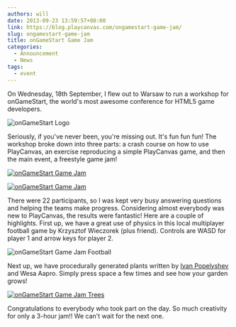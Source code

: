 ```yaml
---
authors: will
date: 2013-09-23 13:59:57+00:00
link: https://blog.playcanvas.com/ongamestart-game-jam/
slug: ongamestart-game-jam
title: onGameStart Game Jam
categories:
  - Announcement
  - News
tags:
  - event
---
```


On Wednesday, 18th September, I flew out to Warsaw to run a workshop for onGameStart, the world's most awesome conference for HTML5 game developers.

![onGameStart Logo](/img/ongamestart-logo.png)

Seriously, if you've never been, you're missing out. It's fun fun fun! The workshop broke down into three parts: a crash course on how to use PlayCanvas, an exercise reproducing a simple PlayCanvas game, and then the main event, a freestyle game jam!

[![onGameStart Game Jam](/img/ongamestart-gamejam1.jpg)](/img/ongamestart-gamejam1.jpg)

[![onGameStart Game Jam](/img/ongamestart-gamejam2.jpg)](/img/ongamestart-gamejam2.jpg)

There were 22 participants, so I was kept very busy answering questions and helping the teams make progress. Considering almost everybody was new to PlayCanvas, the results were fantastic! Here are a couple of highlights. First up, we have a great use of physics in this local multiplayer football game by Krzysztof Wieczorek (plus friend). Controls are WASD for player 1 and arrow keys for player 2.

![onGameStart Game Jam Football](/img/ongamestart-football.png)

Next up, we have procedurally generated plants written by [Ivan Popelyshev](https://twitter.com/ivanpopelyshev) and Wesa Aapro. Simply press space a few times and see how your garden grows!

[![onGameStart Game Jam Trees](/img/ongamestart-trees.png)](https://playcanvas.com/project/1441/overview/ongamestart_workshop)

Congratulations to everybody who took part on the day. So much creativity for only a 3-hour jam!! We can't wait for the next one.
